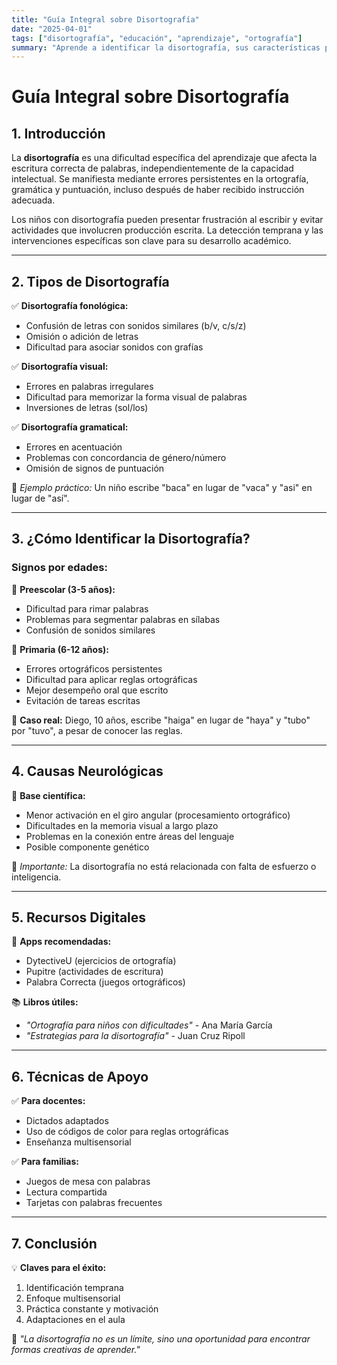 ```yaml
---
title: "Guía Integral sobre Disortografía"
date: "2025-04-01"
tags: ["disortografía", "educación", "aprendizaje", "ortografía"]
summary: "Aprende a identificar la disortografía, sus características principales y estrategias efectivas para apoyar a niños en el ámbito escolar y familiar."
---
```


# **Guía Integral sobre Disortografía**

## **1. Introducción**

La **disortografía** es una dificultad específica del aprendizaje que afecta la escritura correcta de palabras, independientemente de la capacidad intelectual. Se manifiesta mediante errores persistentes en la ortografía, gramática y puntuación, incluso después de haber recibido instrucción adecuada.

Los niños con disortografía pueden presentar frustración al escribir y evitar actividades que involucren producción escrita. La detección temprana y las intervenciones específicas son clave para su desarrollo académico.

---

## **2. Tipos de Disortografía**

✅ **Disortografía fonológica:**

- Confusión de letras con sonidos similares (b/v, c/s/z)
- Omisión o adición de letras
- Dificultad para asociar sonidos con grafías

✅ **Disortografía visual:**

- Errores en palabras irregulares
- Dificultad para memorizar la forma visual de palabras
- Inversiones de letras (sol/los)

✅ **Disortografía gramatical:**

- Errores en acentuación
- Problemas con concordancia de género/número
- Omisión de signos de puntuación

🔹 _Ejemplo práctico:_ Un niño escribe "baca" en lugar de "vaca" y "asi" en lugar de "así".

---

## **3. ¿Cómo Identificar la Disortografía?**

### **Signos por edades:**

📌 **Preescolar (3-5 años):**

- Dificultad para rimar palabras
- Problemas para segmentar palabras en sílabas
- Confusión de sonidos similares

📌 **Primaria (6-12 años):**

- Errores ortográficos persistentes
- Dificultad para aplicar reglas ortográficas
- Mejor desempeño oral que escrito
- Evitación de tareas escritas

🔹 **Caso real:** Diego, 10 años, escribe "haiga" en lugar de "haya" y "tubo" por "tuvo", a pesar de conocer las reglas.

---

## **4. Causas Neurológicas**

🧠 **Base científica:**

- Menor activación en el giro angular (procesamiento ortográfico)
- Dificultades en la memoria visual a largo plazo
- Problemas en la conexión entre áreas del lenguaje
- Posible componente genético

🔎 _Importante:_ La disortografía no está relacionada con falta de esfuerzo o inteligencia.

---

## **5. Recursos Digitales**

📱 **Apps recomendadas:**

- DytectiveU (ejercicios de ortografía)
- Pupitre (actividades de escritura)
- Palabra Correcta (juegos ortográficos)

📚 **Libros útiles:**

- _"Ortografía para niños con dificultades"_ - Ana María García
- _"Estrategias para la disortografía"_ - Juan Cruz Ripoll

---

## **6. Técnicas de Apoyo**

✅ **Para docentes:**

- Dictados adaptados
- Uso de códigos de color para reglas ortográficas
- Enseñanza multisensorial

✅ **Para familias:**

- Juegos de mesa con palabras
- Lectura compartida
- Tarjetas con palabras frecuentes

---

## **7. Conclusión**

💡 **Claves para el éxito:**

1. Identificación temprana
2. Enfoque multisensorial
3. Práctica constante y motivación
4. Adaptaciones en el aula

📢 _"La disortografía no es un límite, sino una oportunidad para encontrar formas creativas de aprender."_
